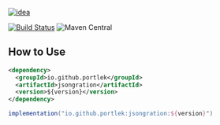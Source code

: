 [![idea](https://www.elegantobjects.org/intellij-idea.svg)](https://www.jetbrains.com/idea/)

[![Build Status](https://travis-ci.com/portlek/jsongration.svg?branch=master)](https://travis-ci.com/portlek/jsongration)
![Maven Central](https://img.shields.io/maven-central/v/io.github.portlek/jsongration?label=version)
## How to Use
```xml
<dependency>
  <groupId>io.github.portlek</groupId>
  <artifactId>jsongration</artifactId>
  <version>${version}</version>
</dependency>
```
```groovy
implementation("io.github.portlek:jsongration:${version}")
```
